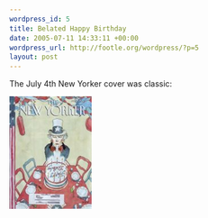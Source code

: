 ```yaml
--- 
wordpress_id: 5
title: Belated Happy Birthday
date: 2005-07-11 14:33:11 +00:00
wordpress_url: http://footle.org/wordpress/?p=5
layout: post
---
```

The July 4th New Yorker cover was classic:

<a href="/public/images/New_Yorker___July_4_2005__Small_.jpg" title="New Yorker   July 4 2005  Small ">
<img src="/public/images/thumb_New_Yorker___July_4_2005__Small_.jpg" width="146" height="200" alt="New Yorker   July 4 2005  Small "/>
</a>
